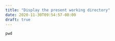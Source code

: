 ```yaml
---
title: "Display the present working directory"
date: 2020-11-30T09:54:57-08:00
draft: true
---
```


```
pwd
```